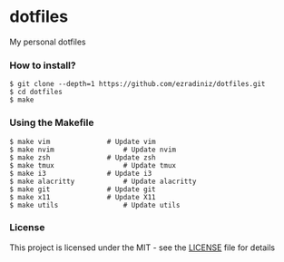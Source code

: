 # dotfiles

My personal dotfiles

### How to install?

```console
$ git clone --depth=1 https://github.com/ezradiniz/dotfiles.git
$ cd dotfiles
$ make
```

### Using the Makefile

```console
$ make vim 				# Update vim
$ make nvim 				# Update nvim
$ make zsh 				# Update zsh
$ make tmux 				# Update tmux
$ make i3 				# Update i3
$ make alacritty 			# Update alacritty
$ make git 				# Update git
$ make x11 				# Update X11
$ make utils 				# Update utils
```

### License

This project is licensed under the MIT - see the [LICENSE](LICENSE) file for details
